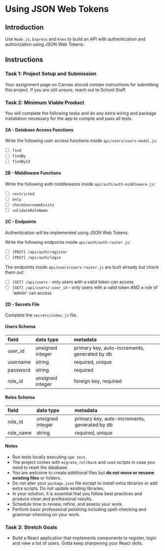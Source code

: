# Using JSON Web Tokens

## Introduction

Use `Node.js`, `Express` and `Knex` to build an API with authentication and authorization using JSON Web Tokens.

## Instructions

### Task 1: Project Setup and Submission

Your assignment page on Canvas should contain instructions for submitting this project. If you are still unsure, reach out to School Staff.

<!--
// ------------------------------ DONE ABOVE THIS LINE ------------------------------ //
-->

### Task 2: Minimum Viable Product

You will complete the following tasks and do any extra wiring and package installation necessary for the app to compile and pass all tests.

#### 2A - Database Access Functions

Write the following user access functions inside `api/users/users-model.js`:

- [ ] `find`
- [ ] `findBy`
- [ ] `findById`

#### 2B - Middleware Functions

Write the following auth middlewares inside `api/auth/auth-middleware.js`:

- [ ] `restricted`
- [ ] `only`
- [ ] `checkUsernameExists`
- [ ] `validateRoleName`

#### 2C - Endpoints

Authentication will be implemented using JSON Web Tokens.

Write the following endpoints inside `api/auth/auth-router.js`:

- [ ] `[POST] /api/auth/register`
- [ ] `[POST] /api/auth/login`

The endpoints inside `api/users/users-router.js` are built already but check them out:

- [ ] `[GET] /api/users` - only users with a valid token can access
- [ ] `[GET] /api/users/:user_id` - only users with a valid token AND a role of 'admin' can access

#### 2D - Secrets File

Complete the `secrets/index.js` file.

#### Users Schema

| field    | data type        | metadata                                      |
| :------- | :--------------- | :-------------------------------------------- |
| user_id  | unsigned integer | primary key, auto-increments, generated by db |
| username | string           | required, unique                              |
| password | string           | required                                      |
| role_id  | unsigned integer | foreign key, required                         |

#### Roles Schema

| field     | data type        | metadata                                      |
| :-------- | :--------------- | :-------------------------------------------- |
| role_id   | unsigned integer | primary key, auto-increments, generated by db |
| role_name | string           | required, unique                              |

#### Notes

- Run tests locally executing `npm test`.
- The project comes with `migrate`, `rollback` and `seed` scripts in case you need to reset the database.
- You are welcome to create additional files but **do not move or rename existing files** or folders.
- Do not alter your `package.json` file except to install extra libraries or add extra scripts. Do not update existing libraries.
- In your solution, it is essential that you follow best practices and produce clean and professional results.
- Schedule time to review, refine, and assess your work.
- Perform basic professional polishing including spell-checking and grammar-checking on your work.

### Task 3: Stretch Goals

- Build a React application that implements components to register, login and view a list of users. Gotta keep sharpening your React skills.
<!--

# Tests

## Sanity check (6 ms)

    [x] [0] server.js

## [POST] /api/auth/login

    [ ] [1] responds with the correct message on valid credentials (753 ms)
    [ ] [2] responds with the correct status and message on invalid credentials (758 ms)
    [ ] [3] responds with a token with correct { subject, username, role_name, exp, iat } (763 ms)

## [POST] /api/auth/register

    [ ] [4] creates a new user in the database when client does not provide role_name (760 ms)
    [ ] [5] creates a new user with role_id 3 (the default role) when client does not provide role_name (762 ms)
    [ ] [6] creates a new user with role_id 2 (existing role instructor) when client provides role_name instructor (762 ms)
    [ ] [7] creates a new user with a brand new role_id when client provides a role_name that does not exist yet (761 ms)
    [ ] [8] saves the user with a bcrypted password instead of plain text (761 ms)
    [ ] [9] responds with the correct user (when omitting role_name from the request) (768 ms)
    [ ] [10] responds with the correct user (when choosing an existing role_name) (766 ms)
    [ ] [11] responds with the correct user (when choosing a valid role_name not in db) (762 ms)
    [ ] [12] leading and trailing whitespace is trimmed from the role_id (763 ms)
    [ ] [13] leading and trailing whitespace is trimmed from the role_id before validating (764 ms)
    [ ] [14] responds with proper status and message on role_name over 32 chars after trimming (763 ms)
    [ ] [15] responds with proper status and message if a client tries to register as an admin (763 ms)
    [ ] [16] responds with proper status on success (763 ms)

## [GET] /api/users

    [ ] [17] requests without a token are bounced with proper status and message (761 ms)
    [ ] [18] requests with an invalid token are bounced with proper status and message (762 ms)
    [ ] [19] requests with a valid token obtain a list of users (761 ms)

## [GET] /api/users/:user_id

    [ ] [20] requests with a token with role_name admin obtain the user details (762 ms)
    [ ] [21] requests with a token with a role_name that is not admin are bounced with proper status and message (761 ms) -->
